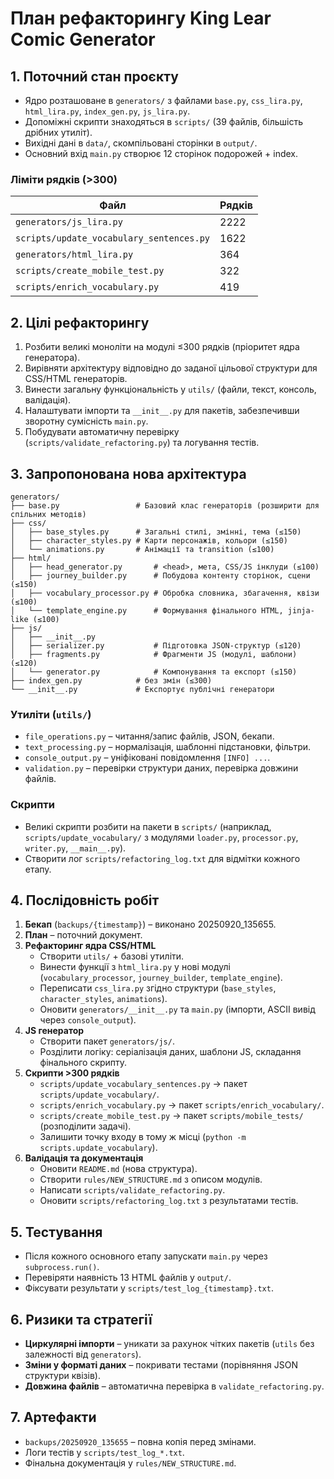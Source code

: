 # План рефакторингу King Lear Comic Generator

## 1. Поточний стан проєкту
- Ядро розташоване в `generators/` з файлами `base.py`, `css_lira.py`, `html_lira.py`, `index_gen.py`, `js_lira.py`.
- Допоміжні скрипти знаходяться в `scripts/` (39 файлів, більшість дрібних утиліт).
- Вихідні дані в `data/`, скомпільовані сторінки в `output/`.
- Основний вхід `main.py` створює 12 сторінок подорожей + index.

### Ліміти рядків (>300)
| Файл | Рядків |
| --- | --- |
| `generators/js_lira.py` | 2222 |
| `scripts/update_vocabulary_sentences.py` | 1622 |
| `generators/html_lira.py` | 364 |
| `scripts/create_mobile_test.py` | 322 |
| `scripts/enrich_vocabulary.py` | 419 |

## 2. Цілі рефакторингу
1. Розбити великі моноліти на модулі ≤300 рядків (пріоритет ядра генератора).
2. Вирівняти архітектуру відповідно до заданої цільової структури для CSS/HTML генераторів.
3. Винести загальну функціональність у `utils/` (файли, текст, консоль, валідація).
4. Налаштувати імпорти та `__init__.py` для пакетів, забезпечивши зворотну сумісність `main.py`.
5. Побудувати автоматичну перевірку (`scripts/validate_refactoring.py`) та логування тестів.

## 3. Запропонована нова архітектура
```
generators/
├── base.py                 # Базовий клас генераторів (розширити для спільних методів)
├── css/
│   ├── base_styles.py      # Загальні стилі, змінні, тема (≤150)
│   ├── character_styles.py # Карти персонажів, кольори (≤150)
│   └── animations.py       # Анімації та transition (≤100)
├── html/
│   ├── head_generator.py       # <head>, мета, CSS/JS інклуди (≤100)
│   ├── journey_builder.py      # Побудова контенту сторінок, сцени (≤150)
│   ├── vocabulary_processor.py # Обробка словника, збагачення, квізи (≤100)
│   └── template_engine.py      # Формування фінального HTML, jinja-like (≤100)
├── js/
│   ├── __init__.py
│   ├── serializer.py           # Підготовка JSON-структур (≤120)
│   ├── fragments.py            # Фрагменти JS (модулі, шаблони) (≤120)
│   └── generator.py            # Компонування та експорт (≤150)
├── index_gen.py            # без змін (≤300)
└── __init__.py             # Експортує публічні генератори
```

### Утиліти (`utils/`)
- `file_operations.py` – читання/запис файлів, JSON, бекапи.
- `text_processing.py` – нормалізація, шаблонні підстановки, фільтри.
- `console_output.py` – уніфіковані повідомлення `[INFO] ...`.
- `validation.py` – перевірки структури даних, перевірка довжини файлів.

### Скрипти
- Великі скрипти розбити на пакети в `scripts/` (наприклад, `scripts/update_vocabulary/` з модулями `loader.py`, `processor.py`, `writer.py`, `__main__.py`).
- Створити лог `scripts/refactoring_log.txt` для відмітки кожного етапу.

## 4. Послідовність робіт
1. **Бекап** (`backups/{timestamp}`) – виконано 20250920_135655.
2. **План** – поточний документ.
3. **Рефакторинг ядра CSS/HTML**
   - Створити `utils/` + базові утиліти.
   - Винести функції з `html_lira.py` у нові модулі (`vocabulary_processor`, `journey_builder`, `template_engine`).
   - Переписати `css_lira.py` згідно структури (`base_styles`, `character_styles`, `animations`).
   - Оновити `generators/__init__.py` та `main.py` (імпорти, ASCII вивід через `console_output`).
4. **JS генератор**
   - Створити пакет `generators/js/`.
   - Розділити логіку: серіалізація даних, шаблони JS, складання фінального скрипту.
5. **Скрипти >300 рядків**
   - `scripts/update_vocabulary_sentences.py` → пакет `scripts/update_vocabulary/`.
   - `scripts/enrich_vocabulary.py` → пакет `scripts/enrich_vocabulary/`.
   - `scripts/create_mobile_test.py` → пакет `scripts/mobile_tests/` (розподілити задачі).
   - Залишити точку входу в тому ж місці (`python -m scripts.update_vocabulary`).
6. **Валідація та документація**
   - Оновити `README.md` (нова структура).
   - Створити `rules/NEW_STRUCTURE.md` з описом модулів.
   - Написати `scripts/validate_refactoring.py`.
   - Оновити `scripts/refactoring_log.txt` з результатами тестів.

## 5. Тестування
- Після кожного основного етапу запускати `main.py` через `subprocess.run()`.
- Перевіряти наявність 13 HTML файлів у `output/`.
- Фіксувати результати у `scripts/test_log_{timestamp}.txt`.

## 6. Ризики та стратегії
- **Циркулярні імпорти** – уникати за рахунок чітких пакетів (`utils` без залежності від `generators`).
- **Зміни у форматі даних** – покривати тестами (порівняння JSON структури квізів).
- **Довжина файлів** – автоматична перевірка в `validate_refactoring.py`.

## 7. Артефакти
- `backups/20250920_135655` – повна копія перед змінами.
- Логи тестів у `scripts/test_log_*.txt`.
- Фінальна документація у `rules/NEW_STRUCTURE.md`.

